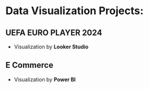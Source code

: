 # Data Visualization Projects:

## UEFA EURO PLAYER 2024
- Visualization by **Looker Studio**

## E Commerce
- Visualization by **Power BI**
